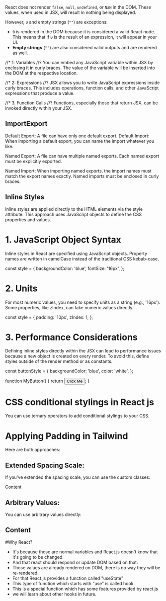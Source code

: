 React does not render `false`, `null`, `undefined`, or `NaN` in the DOM. These values, when used in JSX, will result in nothing being displayed.

However, `0` and empty strings (`""`) are exceptions:

- **`0`** is rendered in the DOM because it is considered a valid React node. This means that if `0` is the result of an expression, it will appear in your UI.
- **Empty strings** (`""`) are also considered valid outputs and are rendered as well.

//\* 1. Variables
//? You can embed any JavaScript variable within JSX by enclosing it in curly braces. The value of the variable will be inserted into the DOM at the respective location.

//\* 2: Expressions
//? JSX allows you to write JavaScript expressions inside curly braces. This includes operations, function calls, and other JavaScript expressions that produce a value.

//\* 3. Function Calls
//? Functions, especially those that return JSX, can be invoked directly within your JSX.

## ImportExport

Default Export: A file can have only one default export.
Default Import: When importing a default export, you can name the import whatever you like.

Named Export:
A file can have multiple named exports.
Each named export must be explicitly exported.

Named Import:
When importing named exports, the import names must match the export names exactly.
Named imports must be enclosed in curly braces.

## Inline Styles

Inline styles are applied directly to the HTML elements via the style attribute. This approach uses JavaScript objects to define the CSS properties and values.

# 1. JavaScript Object Syntax

Inline styles in React are specified using JavaScript objects. Property names are written in camelCase instead of the traditional CSS kebab-case.

const style = {
backgroundColor: 'blue',
fontSize: '16px',
};

# 2. Units

For most numeric values, you need to specify units as a string (e.g., '16px'). Some properties, like zIndex, can take numeric values directly.

const style = {
padding: '10px',
zIndex: 1,
};

# 3. Performance Considerations

Defining inline styles directly within the JSX can lead to performance issues because a new object is created on every render. To avoid this, define styles outside of the render method or as constants.

const buttonStyle = {
backgroundColor: 'blue',
color: 'white',
};

function MyButton() {
return <button style={buttonStyle}>Click Me</button>;
}

# CSS conditional stylings in React js

You can use ternary operators to add conditional stylings to your CSS.

# Applying Padding in Tailwind

Here are both approaches:

## Extended Spacing Scale:

If you've extended the spacing scale, you can use the custom classes:

<div class="py-32 px-12">Content</div>

## Arbitrary Values:

You can use arbitrary values directly:

## <div class="py-[3.2rem] px-[1.2rem]">Content</div>

#Why React?

- It's because those are normal variables and React.js doesn't know that it's going to be changed.
- And that react should respond or update DOM based on that.
- Those values are already rendered on DOM, there is no way they will be re-rendered.
- For that React.js provides a function called "useState"
- This type of function which starts with "use" is called hook.
- This is a special function which has some features provided by react.js
- we will learn about other hooks in future.
